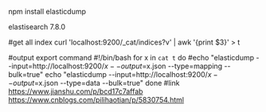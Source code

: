 npm install elasticdump

elastisearch 7.8.0

#get all index
curl 'localhost:9200/_cat/indices?v'  | awk '{print $3}' > t


#output export command
#!/bin/bash
for x in `cat t`
do
	#echo  "elasticdump --input=http://localhost:9200/$x --output=$x.json --type=mapping --bulk=true" 
	echo  "elasticdump --input=http://localhost:9200/$x --output=$x.json --type=data --bulk=true" 
done
#link
https://www.jianshu.com/p/bcd17c7affab
https://www.cnblogs.com/pilihaotian/p/5830754.html
